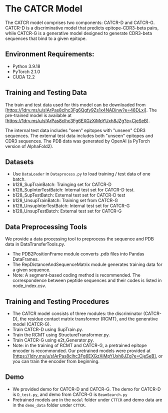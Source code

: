 # The CATCR Model

The CATCR model comprises two components: CATCR-D and CATCR-G. CATCR-D is a discriminative model that predicts epitope-CDR3-beta pairs, while CATCR-G is a generative model designed to generate CDR3-beta sequences that bind to a given epitope.

## Environment Requirements:

- Python  3.9.18
- PyTorch  2.1.0
- CUDA 12.2

## Training and Testing Data

The train and test data used for this model can be downloaded from [https://1drv.ms/u/s!ArPas8clhc3Fg6Qgfy9Zs1x4NADinw?e=48DLxi].
The pre-trained model is available at [https://1drv.ms/u/s!ArPas8clhc3Fg6EXGzXiMpYUxh8JZg?e=CjeSeB].

The internal test data includes "seen" epitopes with "unseen" CDR3 sequences.
The external test data includes both "unseen" epitopes and CDR3 sequences.
The PDB data was generated by OpenAI (a PyTorch version of AlphaFold2).

## Datasets

- Use `DataLoader` in `Dataprocess.py` to load training / test data of one batch.
- b128_SupTrainBatch: Trainging set for CATCR-D
- b128_SupInterTestBatch: Internal test set for CATCR-D test.
- b128_SupTestBatch: External test set for CATCR-D test
- b128_UnsupTrainBatch: Training set from CATCR-G
- b128_UnsupInterTestBatch: Internal test set for CATCR-G
- b128_UnsupTestBatch: External test set for CATCR-G

## Data Preprocessing Tools

We provide a data processing tool to preprocess the sequence and PDB data in DataTransferTools.py.

- The PDB2PositionFrame module converts .pdb files into Pandas DataFrames.
- The RepDistanceAndSequenceMatrix module generates training data for a given sequence.
- Note: A segment-based coding method is recommended. The correspondence between peptide sequences and their codes is listed in node_index.csv.

## Training and Testing Procedures

- The CATCR model consists of three modules: the discriminator (CATCR-D), the residue contact matrix transformer (RCMT), and the generative model (CATCR-G).
- Train CATCR-D using SupTrain.py.
- Train the RCMT using StructureTransformer.py.
- Train CATCR-G using e2t_Generator.py.
- Note: in the training of RCMT and CATCR-G, a pretrained epitope encoder is recommonded. Our pretrained models were provided at [https://1drv.ms/u/s!ArPas8clhc3Fg6EXGzXiMpYUxh8JZg?e=CjeSeB], or you can train the encoder from beginning.


## Demo

- We provided demo for CATCR-D and CATCR-G. The demo for CATCR-D is `D_test.py`, and demo from CATCR-G is `BeamSearch.py`
- Pretrained models are in the `model` folder under `CTTCR` and demo data are in the `demo_data` folder under `CTTCR`.
